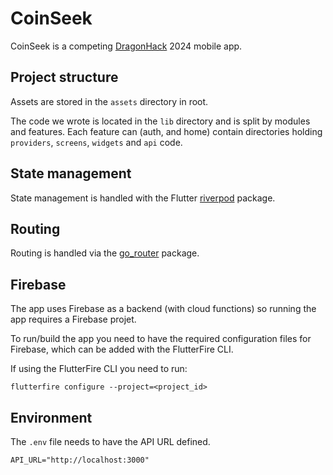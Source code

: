 # CoinSeek

CoinSeek is a competing [DragonHack](https://dragonhack.si/) 2024 mobile app.

## Project structure

Assets are stored in the `assets` directory in root.

The code we wrote is located in the `lib` directory and is split by modules and features. Each feature can (auth, and home) contain directories holding `providers`, `screens`, `widgets` and `api` code.

## State management
State management is handled with the Flutter [riverpod](https://pub.dev/packages/riverpod) package.

## Routing
Routing is handled via the [go_router](https://pub.dev/packages/go_router) package.

## Firebase
The app uses Firebase as a backend (with cloud functions) so running the app requires a Firebase projet.

To run/build the app you need to have the required configuration files for Firebase, which can be added with the FlutterFire CLI.

If using the FlutterFire CLI you need to run:
```
flutterfire configure --project=<project_id>
```

## Environment
The `.env` file needs to have the API URL defined.

```
API_URL="http://localhost:3000"
```